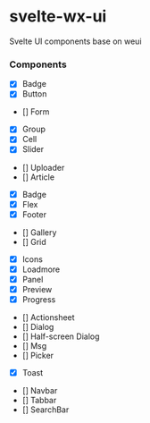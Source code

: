 # svelte-wx-ui
Svelte UI components base on weui

### Components
- [x] Badge
- [x] Button
- [] Form
- [x] Group
- [x] Cell
- [x] Slider
- [] Uploader
- [] Article
- [x] Badge
- [x] Flex
- [x] Footer
- [] Gallery 
- [] Grid
- [x] Icons
- [x] Loadmore
- [x] Panel
- [x] Preview
- [x] Progress
- [] Actionsheet
- [] Dialog
- [] Half-screen Dialog
- [] Msg
- [] Picker
- [x] Toast
- [] Navbar
- [] Tabbar
- [] SearchBar